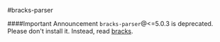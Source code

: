 #bracks-parser

####Important Announcement
`bracks-parser`@<=5.0.3 is deprecated. Please don't install it. Instead, read [bracks](https://github.com/mawni/nodejs-bracks).
